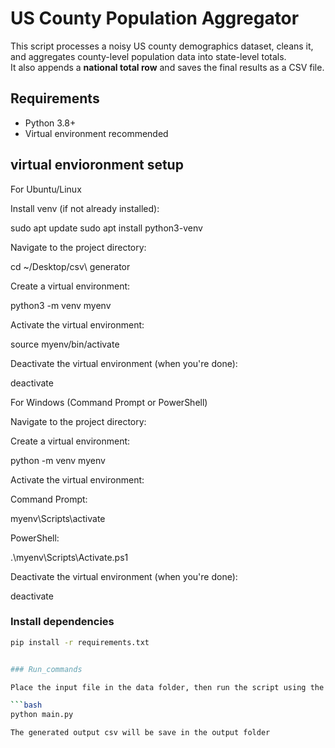 # US County Population Aggregator

This script processes a noisy US county demographics dataset, cleans it, and aggregates county-level population data into state-level totals.  
It also appends a **national total row** and saves the final results as a CSV file.

## Requirements

- Python 3.8+
- Virtual environment recommended

## virtual envioronment setup

For Ubuntu/Linux

Install venv (if not already installed):

sudo apt update
sudo apt install python3-venv


Navigate to the project directory:

cd ~/Desktop/csv\ generator


Create a virtual environment:

python3 -m venv myenv


Activate the virtual environment:

source myenv/bin/activate

Deactivate the virtual environment (when you're done):

deactivate

For Windows (Command Prompt or PowerShell)

Navigate to the project directory:

Create a virtual environment:

python -m venv myenv


Activate the virtual environment:

Command Prompt:

myenv\Scripts\activate


PowerShell:

.\myenv\Scripts\Activate.ps1


Deactivate the virtual environment (when you're done):

deactivate

### Install dependencies
```bash
pip install -r requirements.txt


### Run_commands

Place the input file in the data folder, then run the script using the following command:

```bash
python main.py

The generated output csv will be save in the output folder 